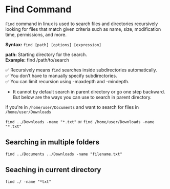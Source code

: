 # Find Command

`Find` command in linux is used to search files and directories recursively looking for files that match given criteria such as name, size, modification time, permissions, and more.

**Syntax:**
`find [path] [options] [expression]`

**path:** Starting directory for the search.<br>
**Example:** find /path/to/search<br>

✅ Recursively means `find` searches inside subdirectories automatically.<br>
✅ You don’t have to manually specify subdirectories.<br>
✅ You can limit recursion using -maxdepth and -mindepth.<br>

- It cannot by default search in parent directory or go one step backward.<br>
  But below are the ways you can use to search in parent directory.<br>

if you're in `/home/user/Documents` and want to search for files in `/home/user/Downloads`<br>

`find ../Downloads -name "*.txt"` or `find /home/user/Downloads -name "*.txt"`

## Searching in multiple folders

`find ../Documents ../Downloads -name "filename.txt"`

## Seaching in current directory

`find ./ -name "*txt"`
